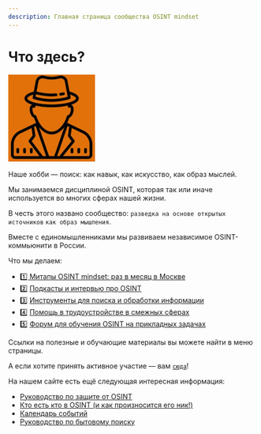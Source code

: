 ```yaml
---
description: Главная страница сообщества OSINT mindset
---
```


# Что здесь?

![](.gitbook/assets/image.png)

Наше хобби — поиск: как навык, как искусство, как образ мыслей.

Мы занимаемся дисциплиной OSINT, которая так или иначе используется во многих сферах нашей жизни.&#x20;

В честь этого названо сообщество: `разведка на основе открытых источников` `как образ мышления`.

Вместе с единомышленниками мы развиваем независимое OSINT-коммьюнити в России.

Что мы делаем:

* [1️⃣ Митапы OSINT mindset: раз в месяц в Москве](https://osint-mindset.gitbook.io/index/mitapy-i-podkasty)
* [2️⃣](https://t.me/osint\_mindset/138) [Подкасты и интервью про OSINT](https://osint-mindset.mave.digital/)
* [3️⃣](https://t.me/osint\_mindset/138) [Инструменты для поиска и обработки информации](https://github.com/soxoj)
* [4️⃣](https://t.me/osint\_mindset/138) [Помощь в трудоустройстве в смежных сферах](https://t.me/osint\_mindset/144)
* [5️⃣](https://t.me/osint\_mindset/138) [Форум для обучения OSINT на прикладных задачах](https://t.me/osint\_mindset/150)

Ссылки на полезные и обучающие материалы вы можете найти в меню страницы.

А если хотите принять активное участие — вам [`сюда`](https://docs.google.com/forms/d/e/1FAIpQLScXQhUQ1pF\_-rp6lx-sb9MSBx1e1Qmj60zmkw04Wdls\_m2iEQ/viewform)!

На нашем сайте есть ещё следующая интересная информация:

* [Руководство по защите от OSINT](https://osint-mindset.gitbook.io/counter-osint)
* [Кто есть кто в OSINT (и как произносится его ник!)](https://soxoj.github.io/dictionary/)
* [Календарь событий](https://calendar.online/dc3ea64f7d705161a729)
* [Руководство по бытовому поиску](https://osint-mindset.gitbook.io/everyday-osint/)
